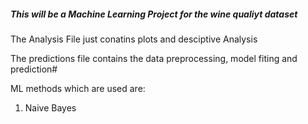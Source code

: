 ##### This will be a Machine Learning Project for the wine qualiyt dataset ########

The Analysis File just conatins plots and desciptive Analysis

The predictions file contains the data preprocessing, model fiting and prediction#

ML methods which are used are:
1. Naive Bayes


